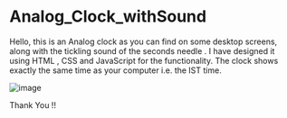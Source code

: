# Analog_Clock_withSound
Hello, this is an Analog clock as you can find on some desktop screens, along with the tickling sound of the seconds needle . I have designed it using HTML , CSS and JavaScript for the functionality. The clock shows exactly the same time as your computer i.e.  the IST time.

![image](https://github.com/Aayushi2412/Analog_Clock_withSound/assets/106343054/cf497345-846f-4629-9380-18650a2ea353)

Thank You !!


